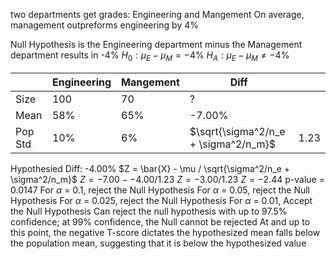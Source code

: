 two departments get grades: Engineering and Mangement
	On average, management outpreforms engineering by 4%

Null Hypothesis is the Engineering department minus the Management department results in -4%
$H_0 : \mu_E - \mu_M = -4$%
$H_A : \mu_E - \mu_M \neq -4$%

|         | Engineering | Mangement | Diff                                 |      |
| ------- | ----------- | --------- | ------------------------------------ | ---- |
| Size    | 100         | 70        | ?                                    |      |
| Mean    | 58%         | 65%       | -7.00%                               |      |
| Pop Std | 10%         | 6%        | $\sqrt{\sigma^2/n_e + \sigma^2/n_m}$ | 1.23 |
Hypothesied Diff: -4.00%
	$Z = \bar{X} - \mu / \sqrt{\sigma^2/n_e + \sigma^2/n_m}$
	$Z = -7.00 - -4.00 / 1.23$
	$Z = -3.00 / 1.23$
	$Z = -2.44$
		p-value = 0.0147
		For $\alpha$ = 0.1, reject the Null Hypothesis
		For $\alpha$ = 0.05, reject the Null Hypothesis
		For $\alpha$ = 0.025, reject the Null Hypothesis
		For $\alpha$ = 0.01, Accept the Null Hypothesis
				Can reject the null hypothesis with up to 97.5% confidence; at 99% confidence, the Null cannot be rejected
				At and up to this point, the negative T-score dictates the hypothesized mean falls below the population mean, suggesting that it is below the hypothesized value